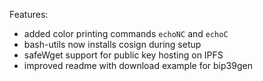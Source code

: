 Features:
* added color printing commands `echoNC` and `echoC`
* bash-utils now installs cosign during setup
* safeWget support for public key hosting on IPFS
* improved readme with download example for bip39gen